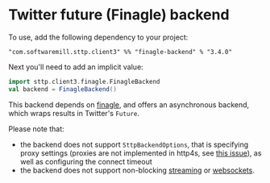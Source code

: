 # Twitter future (Finagle) backend

To use, add the following dependency to your project:

```
"com.softwaremill.sttp.client3" %% "finagle-backend" % "3.4.0"
```

Next you'll need to add an implicit value:

```scala
import sttp.client3.finagle.FinagleBackend
val backend = FinagleBackend()
```

This backend depends on [finagle](https://twitter.github.io/finagle/), and offers an asynchronous backend, which wraps results in Twitter's `Future`.

Please note that: 

* the backend does not support `SttpBackendOptions`, that is specifying proxy settings (proxies are not implemented in http4s, see [this issue](https://github.com/http4s/http4s/issues/251)), as well as configuring the connect timeout 
* the backend does not support non-blocking [streaming](../requests/streaming.md) or [websockets](../websockets.md).
